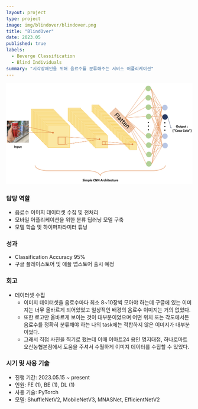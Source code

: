```yaml
---
layout: project
type: project
image: img/blindover/blindover.png
title: "BlindOver"
date: 2023.05
published: true
labels:
  - Beverge Classification
  - Blind Individuals
summary: "시각장애인을 위해 음료수를 분류해주는 서비스 어플리케이션"
---
```


<img class="img-fluid" src="../img/blindover/pipeline.png">

### 담당 역할  
- 음료수 이미지 데이터셋 수집 및 전처리
- 모바일 어플리케이션을 위한 분류 딥러닝 모델 구축
- 모델 학습 및 하이퍼파라미터 튜닝

### 성과
- Classification Accuracy 95%
- 구글 플레이스토어 및 애플 앱스토어 출시 예정

### 회고
- 데이터셋 수집
  - 이미지 데이터셋을 음료수마다 최소 8~10장씩 모아야 하는데 구글에 있는 이미지는 너무 올바르게 되어있었고 일상적인 배경의 음료수 이미지는 거의 없었다.
  - 또한 로고만 올바르게 보이는 것이 대부분이었으며 어떤 위치 또는 각도에서든 음료수를 정확히 분류해야 하는 나의 task에는 적합하지 않은 이미지가 대부분이었다.
  - 그래서 직접 사진을 찍기로 했는데 이때 이마트24 용인 명지대점, 하나로마트 오산농협본점에서 도움을 주셔서 수월하게 이미지 데이터를 수집할 수 있었다.

### 시기 및 사용 기술
- 진행 기간: 2023.05.15 ~ present
- 인원: FE (1), BE (1), DL (1)
- 사용 기술: PyTorch
- 모델: ShuffleNetV2, MobileNetV3, MNASNet, EfficientNetV2

